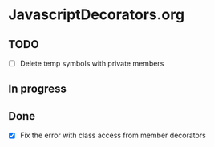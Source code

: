 # JavascriptDecorators.org


## TODO

- [ ] Delete temp symbols with private members 

## In progress


## Done

- [x] Fix the error with class access from member decorators
